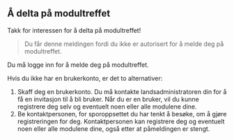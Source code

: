 ﻿## Å delta på modultreffet
Takk for interessen for å delta på modultreffet!

> Du får denne meldingen fordi du ikke er autorisert
> for å melde deg på modultreffet.

Du må logge inn for å melde deg på modultreffet.

Hvis du ikke har en brukerkonto, er det to alternativer:
1. Skaff deg en brukerkonto. Du må kontakte landsadministratoren din for å få en invitasjon til å bli bruker.
Når du er en bruker, vil du kunne registrere deg selv og eventuelt noen eller alle modulene dine.
2. Be kontaktpersonen, for sporoppsettet du har tenkt å besøke, om å gjøre registreringen for deg.
Kontaktpersonen kan registrere deg og eventuelt noen eller alle modulene dine,
også etter at påmeldingen er stengt.
